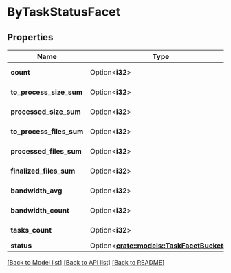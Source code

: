 # ByTaskStatusFacet

## Properties

Name | Type | Description | Notes
------------ | ------------- | ------------- | -------------
**count** | Option<**i32**> |  | [optional][readonly]
**to_process_size_sum** | Option<**i32**> |  | [optional][readonly]
**processed_size_sum** | Option<**i32**> |  | [optional][readonly]
**to_process_files_sum** | Option<**i32**> |  | [optional][readonly]
**processed_files_sum** | Option<**i32**> |  | [optional][readonly]
**finalized_files_sum** | Option<**i32**> |  | [optional][readonly]
**bandwidth_avg** | Option<**i32**> |  | [optional][readonly]
**bandwidth_count** | Option<**i32**> |  | [optional][readonly]
**tasks_count** | Option<**i32**> |  | [optional][readonly]
**status** | Option<[**crate::models::TaskFacetBuckets**](task_facet_buckets.md)> |  | [optional]

[[Back to Model list]](../README.md#documentation-for-models) [[Back to API list]](../README.md#documentation-for-api-endpoints) [[Back to README]](../README.md)


